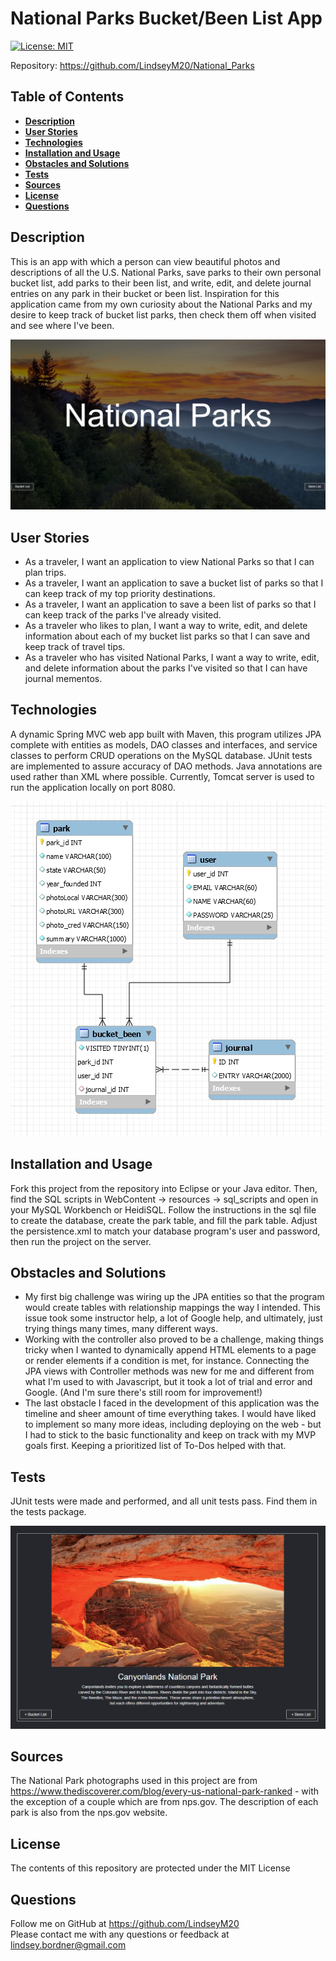 # National Parks Bucket/Been List App

[![License: MIT](https://img.shields.io/badge/License-MIT-yellow.svg)](https://opensource.org/licenses/MIT)

Repository: https://github.com/LindseyM20/National_Parks

## Table of Contents
  * [**Description**](#description)
  * [**User Stories**](#user-stories)
  * [**Technologies**](#technologies)
  * [**Installation and Usage**](#installation-and-usage)
  * [**Obstacles and Solutions**](#obstacles-and-solutions)
  * [**Tests**](#tests)
  * [**Sources**](#sources)
  * [**License**](#license)
  * [**Questions**](#questions)

## Description
This is an app with which a person can view beautiful photos and descriptions of all the U.S. National Parks, save parks to their own personal bucket list, add parks to their been list, and write, edit, and delete journal entries on any park in their bucket or been list. Inspiration for this application came from my own curiosity about the National Parks and my desire to keep track of bucket list parks, then check them off when visited and see where I've been.

![App in browser](./WebContent/resources/images/0screenshot1.png)

## User Stories
* As a traveler, I want an application to view National Parks so that I can plan trips.
* As a traveler, I want an application to save a bucket list of parks so that I can keep track of my top priority destinations. 
* As a traveler, I want an application to save a been list of parks so that I can keep track of the parks I've already visited.
* As a traveler who likes to plan, I want a way to write, edit, and delete information about each of my bucket list parks so that I can save and keep track of travel tips.
* As a traveler who has visited National Parks, I want a way to write, edit, and delete information about the parks I've visited so that I can have journal mementos.

## Technologies
A dynamic Spring MVC web app built with Maven, this program utilizes JPA complete with entities as models, DAO classes and interfaces, and service classes to perform CRUD operations on the MySQL database. JUnit tests are implemented to assure accuracy of DAO methods. Java annotations are used rather than XML where possible. Currently, Tomcat server is used to run the application locally on port 8080.

![Database schema diagram](./WebContent/resources/images/0db_schema_diagram.png)

## Installation and Usage
Fork this project from the repository into Eclipse or your Java editor. Then, find the SQL scripts in WebContent -> resources -> sql_scripts and open in your MySQL Workbench or HeidiSQL. Follow the instructions in the sql file to create the database, create the park table, and fill the park table. Adjust the persistence.xml to match your database program's user and password, then run the project on the server.

## Obstacles and Solutions
* My first big challenge was wiring up the JPA entities so that the program would create tables with relationship mappings the way I intended. This issue took some instructor help, a lot of Google help, and ultimately, just trying things many times, many different ways.
* Working with the controller also proved to be a challenge, making things tricky when I wanted to dynamically append HTML elements to a page or render elements if a condition is met, for instance. Connecting the JPA views with Controller methods was new for me and different from what I'm used to with Javascript, but it took a lot of trial and error and Google. (And I'm sure there's still room for improvement!)
* The last obstacle I faced in the development of this application was the timeline and sheer amount of time everything takes. I would have liked to implement so many more ideas, including deploying on the web - but I had to stick to the basic functionality and keep on track with my MVP goals first. Keeping a prioritized list of To-Dos helped with that.

## Tests
JUnit tests were made and performed, and all unit tests pass. Find them in the tests package.

![App in browser](./WebContent/resources/images/0screenshot2.png)

## Sources
The National Park photographs used in this project are from https://www.thediscoverer.com/blog/every-us-national-park-ranked - with the exception of a couple which are from nps.gov. The description of each park is also from the nps.gov website.

## License
The contents of this repository are protected under the MIT License

## Questions
Follow me on GitHub at https://github.com/LindseyM20 <br>
Please contact me with any questions or feedback at lindsey.bordner@gmail.com 
